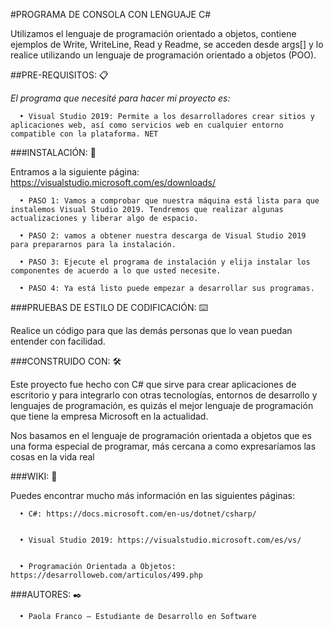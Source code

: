 #PROGRAMA DE CONSOLA CON LENGUAJE C#

Utilizamos el lenguaje de programación orientado a objetos, contiene ejemplos de Write, WriteLine, Read y Readme, se acceden desde args[] y lo realice utilizando un lenguaje de programación orientado a objetos (POO).

 


##PRE-REQUISITOS: 📋


*El programa que necesité para hacer mi proyecto es:*


      •	Visual Studio 2019: Permite a los desarrolladores crear sitios y aplicaciones web, así como servicios web en cualquier entorno compatible con la plataforma. NET


###INSTALACIÓN: 🔧


Entramos a la siguiente página: https://visualstudio.microsoft.com/es/downloads/

      •	PASO 1: Vamos a comprobar que nuestra máquina está lista para que instalemos Visual Studio 2019. Tendremos que realizar algunas actualizaciones y liberar algo de espacio.

      •	PASO 2: vamos a obtener nuestra descarga de Visual Studio 2019 para prepararnos para la instalación.

      •	PASO 3: Ejecute el programa de instalación y elija instalar los componentes de acuerdo a lo que usted necesite.

      •	PASO 4: Ya está listo puede empezar a desarrollar sus programas. 


###PRUEBAS DE ESTILO DE CODIFICACIÓN: ⌨️


Realice un código para que las demás personas que lo vean puedan entender con facilidad.


###CONSTRUIDO CON: 🛠️


Este proyecto fue hecho con C# que sirve para crear aplicaciones de escritorio  y para integrarlo con otras tecnologías, entornos de desarrollo y lenguajes de programación, es quizás el mejor lenguaje de programación que tiene la empresa Microsoft en la actualidad.


Nos basamos en el lenguaje de programación orientada a objetos que  es una forma especial de programar, más cercana a como expresaríamos las cosas en la vida real 


###WIKI: 📖


Puedes encontrar mucho más información en las siguientes páginas:


      •	C#: https://docs.microsoft.com/en-us/dotnet/csharp/


      •	Visual Studio 2019: https://visualstudio.microsoft.com/es/vs/


      •	Programación Orientada a Objetos:  https://desarrolloweb.com/articulos/499.php


###AUTORES: ✒️


      •	Paola Franco – Estudiante de Desarrollo en Software
